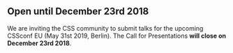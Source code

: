 ## Open until December 23rd 2018

We are inviting the CSS community to submit talks for the upcoming CSSconf EU (May 31st 2019, Berlin). The Call for Presentations **will close on December 23rd 2018**.

